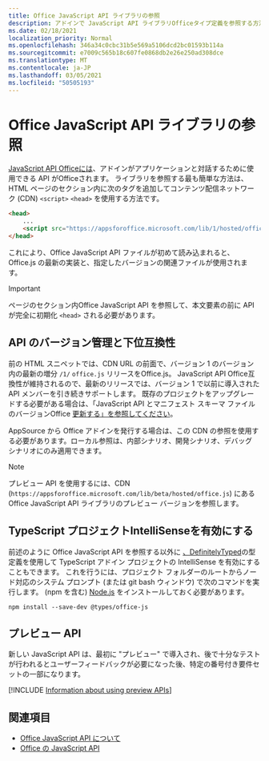 ```yaml
---
title: Office JavaScript API ライブラリの参照
description: アドインで JavaScript API ライブラリOfficeタイプ定義を参照する方法について説明します。
ms.date: 02/18/2021
localization_priority: Normal
ms.openlocfilehash: 346a34c0cbc31b5e569a5106dcd2bc01593b114a
ms.sourcegitcommit: e7009c565b18c607fe0868db2e26e250ad308dce
ms.translationtype: MT
ms.contentlocale: ja-JP
ms.lasthandoff: 03/05/2021
ms.locfileid: "50505193"
---
```

# <a name="referencing-the-office-javascript-api-library"></a>Office JavaScript API ライブラリの参照

[JavaScript API Officeには](../reference/javascript-api-for-office.md)、アドインがアプリケーションと対話するために使用できる API がOfficeされます。 ライブラリを参照する最も簡単な方法は、HTML ページのセクション内に次のタグを追加してコンテンツ配信ネットワーク (CDN) `<script>` `<head>` を使用する方法です。  

```html
<head>
    ...
    <script src="https://appsforoffice.microsoft.com/lib/1/hosted/office.js" type="text/javascript"></script>
</head>
```

これにより、Office JavaScript API ファイルが初めて読み込まれると、Office.js の最新の実装と、指定したバージョンの関連ファイルが使用されます。

> [!IMPORTANT]
> ページのセクション内Office JavaScript API を参照して、本文要素の前に API が完全に初期化 `<head>` される必要があります。

## <a name="api-versioning-and-backward-compatibility"></a>API のバージョン管理と下位互換性

前の HTML スニペットでは、CDN URL の前面で、バージョン 1 のバージョン内の最新の増分 `/1/` `office.js` リリースをOffice.js。 JavaScript API Office互換性が維持されるので、最新のリリースでは、バージョン 1 で以前に導入された API メンバーを引き続きサポートします。 既存のプロジェクトをアップグレードする必要がある場合は、「JavaScript API とマニフェスト スキーマ ファイルのバージョンOffice [更新する」を参照してください](update-your-javascript-api-for-office-and-manifest-schema-version.md)。 

AppSource から Office アドインを発行する場合は、この CDN の参照を使用する必要があります。ローカル参照は、内部シナリオ、開発シナリオ、デバッグ シナリオにのみ適用できます。

> [!NOTE]
> プレビュー API を使用するには、CDN (`https://appsforoffice.microsoft.com/lib/beta/hosted/office.js`) にある Office JavaScript API ライブラリのプレビュー バージョンを参照します。

## <a name="enabling-intellisense-for-a-typescript-project"></a>TypeScript プロジェクトIntelliSenseを有効にする

前述のように Office JavaScript API を参照する以外に [、DefinitelyTyped](https://github.com/DefinitelyTyped/DefinitelyTyped/tree/master/types/office-js)の型定義を使用して TypeScript アドイン プロジェクトの IntelliSense を有効にすることもできます。 これを行うには、プロジェクト フォルダーのルートからノード対応のシステム プロンプト (または git bash ウィンドウ) で次のコマンドを実行します。 (npm を含む) [Node.js](https://nodejs.org) をインストールしておく必要があります。

```command&nbsp;line
npm install --save-dev @types/office-js
```

## <a name="preview-apis"></a>プレビュー API

新しい JavaScript API は、最初に "プレビュー" で導入され、後で十分なテストが行われるとユーザーフィードバックが必要になった後、特定の番号付き要件セットの一部になります。

[!INCLUDE [Information about using preview APIs](../includes/using-preview-apis-host.md)]

## <a name="see-also"></a>関連項目

- [Office JavaScript API について](understanding-the-javascript-api-for-office.md)
- [Office の JavaScript API](../reference/javascript-api-for-office.md)
